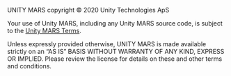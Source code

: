 UNITY MARS copyright © 2020 Unity Technologies ApS

Your use of Unity MARS, including any Unity MARS source code, is subject to the [Unity MARS Terms](http://unity3d.com/legal/terms-of-service/mars).

Unless expressly provided otherwise, UNITY MARS is made available strictly on an “AS IS” BASIS WITHOUT WARRANTY OF ANY KIND, EXPRESS OR IMPLIED. Please review the license for details on these and other terms and conditions.